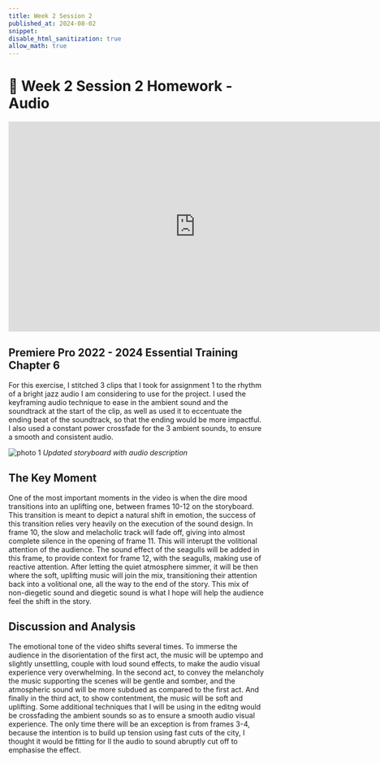 ```yaml
---
title: Week 2 Session 2
published_at: 2024-08-02
snippet: 
disable_html_sanitization: true
allow_math: true
---
```


# :page_with_curl: Week 2 Session 2 Homework - Audio

<iframe title="vimeo-player" src="https://player.vimeo.com/video/994955797?h=004829ccec" width="736" height="414" frameborder="0"    allowfullscreen></iframe>

## Premiere Pro 2022 - 2024 Essential Training Chapter 6

For this exercise, I stitched 3 clips that I took for assignment 1 to the rhythm of a bright jazz audio I am considering to use for the project. I used the keyframing audio technique to ease in the ambient sound and the soundtrack at the start of the clip, as well as used it to eccentuate the ending beat of the soundtrack, so that the ending would be more impactful. I also used a constant power crossfade for the 3 ambient sounds, to ensure a smooth and consistent audio. 

![photo 1](photos/15.png)
*Updated storyboard with audio description*

## The Key Moment

One of the most important moments in the video is when the dire mood transitions into an uplifting one, between frames 10-12 on the storyboard. This transition is meant to depict a natural shift in emotion, the success of this transition relies very heavily on the execution of the sound design. In frame 10, the slow and melacholic track will fade off, giving into almost complete silence in the opening of frame 11. This will interupt the volitional attention of the audience. The sound effect of the seagulls will be added in this frame, to provide context for frame 12, with the seagulls, making use of reactive attention. After letting the quiet atmosphere simmer, it will be then where the soft, uplifting music will join the mix, transitioning their attention back into a volitional one, all the way to the end of the story. This mix of non-diegetic sound and diegetic sound is what I hope will help the audience feel the shift in the story. 

## Discussion and Analysis

The emotional tone of the video shifts several times. To immerse the audience in the disorientation of the first act, the music will be uptempo and slightly unsettling, couple with loud sound effects, to make the audio visual experience very overwhelming. In the second act, to convey the melancholy the music supporting the scenes will be gentle and somber, and the atmospheric sound will be more subdued as compared to the first act. And finally in the third act, to show contentment, the music will be soft and uplifting. Some additional techniques that I will be using in the editng would be crossfading the ambient sounds so as to ensure a smooth audio visual experience. The only time there will be an exception is from frames 3-4, because the intention is to build up tension using fast cuts of the city, I thought it would be fitting for ll the audio to sound abruptly cut off to emphasise the effect.